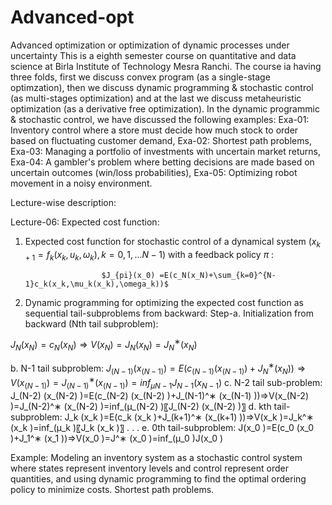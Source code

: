 # Advanced-opt
Advanced optimization or optimization of dynamic processes under uncertainty
This is a eighth semester course on quantitative and data science at Birla Institute of Technology Mesra Ranchi. The course ia having three folds, first we discuss convex program (as a single-stage optimzation), then we discuss dynamic programming & stochastic control (as multi-stages optimization) and at the last we discuss metaheuristic optimization (as a derivative free optimization).
In the dynamic programmic & stochastic control, we have discussed the following examples:
Exa-01: Inventory control where a store must decide how much stock to order based on fluctuating customer demand, 
Exa-02: Shortest path problems,
Exa-03: Managing a portfolio of investments with uncertain market returns,
Exa-04: A gambler's problem where betting decisions are made based on uncertain outcomes (win/loss probabilities), 
Exa-05: Optimizing robot movement in a noisy environment.

Lecture-wise description:

Lecture-06: Expected cost function:
1. Expected cost function for stochastic control of a dynamical system ($x_{k+1}=f_k(x_k,u_k,\omega_k), k=0,1,...N-1$) with a feedback policy $\pi$ :

                        $J_{pi}(x_0) =E(c_N(x_N)+\sum_{k=0}^{N-1}c_k(x_k,\mu_k(x_k),\omega_k))$


2. Dynamic programming for optimizing the expected cost function as sequential tail-subproblems from backward:
Step-a. Initialization from backward (Nth tail subproblem):

$J_N (x_N )=c_N (x_N )⇒V(x_N )=J_N (x_N )=J_N^∗ (x_N )$

b. N-1 tail subproblem:
$J_(N-1) (x_(N-1) )=E(c_(N-1) (x_(N-1) )+J_N^∗ (x_N))⇒V(x_(N-1) )=J_(N-1)^∗ (x_(N-1) )=inf_{\mu{N-1}}⁡{J_{N-1}(x_{N-1})}$
c. N-2 tail sub-problem:
J_(N-2) (x_(N-2) )=E(c_(N-2) (x_(N-2) )+J_(N-1)^∗ (x_(N-1)
))⇒V(x_(N-2) )=J_(N-2)^∗ (x_(N-2) )=inf_(μ_(N-2) )⁡〖J_(N-2) (x_(N-2) )〗
d. kth tail-subproblem:
J_k (x_k )=E(c_k (x_k )+J_(k+1)^∗ (x_(k+1) ))⇒V(x_k )=J_k^∗
(x_k )=inf_(μ_k )⁡〖J_k (x_k )〗
.
.
.
e. 0th tail-subproblem:
J(x_0 )=E(c_0 (x_0 )+J_1^∗ (x_1 ))⇒V(x_0 )=J^∗ (x_0
)=inf_(μ_0 )⁡J(x_0 )

Example:
 Modeling an inventory system as a stochastic control system where states represent inventory levels and control represent order quantities, and using dynamic programming to find the optimal ordering policy to minimize costs.
Shortest path problems.
